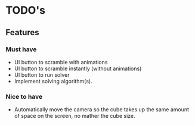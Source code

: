 # TODO's

## Features
### Must have
- UI button to scramble with animations
- UI button to scramble instantly (without animations)
- UI button to run solver
- Implement solving algorithm(s).

### Nice to have
- Automatically move the camera so the cube takes up the same amount of space on the screen, no mather the cube size.
